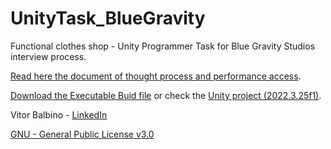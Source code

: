 # UnityTask_BlueGravity

Functional clothes shop - Unity Programmer Task for Blue Gravity Studios interview process.

[Read here the document of thought process and performance access](/Document%20-%20Development%20Thought%20process.pdf).

[Download the Executable Buid file](/Executable) or check the [Unity project (2022.3.25f1)](/Unity_Project).

Vitor Balbino - [LinkedIn](https://www.linkedin.com/in/vitorbalbino/)

[GNU - General Public License v3.0](LICENSE)
